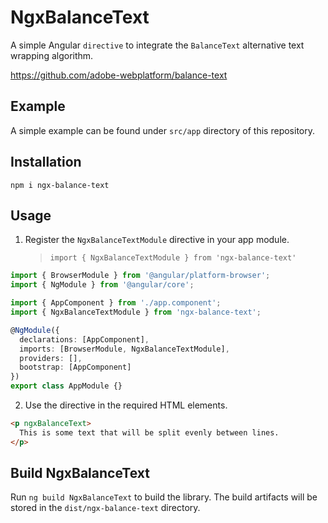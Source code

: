 # NgxBalanceText

A simple Angular `directive` to integrate the `BalanceText` alternative text wrapping algorithm.

https://github.com/adobe-webplatform/balance-text

## Example

A simple example can be found under `src/app` directory of this repository.

## Installation

`npm i ngx-balance-text`

## Usage

1. Register the `NgxBalanceTextModule` directive in your app module.
   > `import { NgxBalanceTextModule } from 'ngx-balance-text'`

```typescript
import { BrowserModule } from '@angular/platform-browser';
import { NgModule } from '@angular/core';

import { AppComponent } from './app.component';
import { NgxBalanceTextModule } from 'ngx-balance-text';

@NgModule({
  declarations: [AppComponent],
  imports: [BrowserModule, NgxBalanceTextModule],
  providers: [],
  bootstrap: [AppComponent]
})
export class AppModule {}
```

2. Use the directive in the required HTML elements.

```html
<p ngxBalanceText>
  This is some text that will be split evenly between lines.
</p>
```

## Build NgxBalanceText

Run `ng build NgxBalanceText` to build the library. The build artifacts will be stored in the
`dist/ngx-balance-text` directory.
